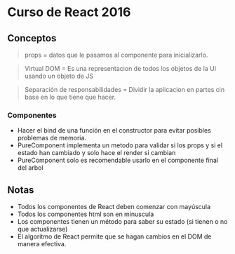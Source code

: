 # Curso de React 2016

## Conceptos
> props = datos que le pasamos al componente para inicializarlo.

> Virtual DOM = Es una representacion de todos los objetos de la UI usando un objeto de JS

> Separación de responsabilidades = Dividir la aplicacion en partes cin base en lo que tiene que hacer.

### Componentes
* Hacer el bind de una función en el constructor para evitar posibles problemas de memoria.
* PureComponent implementa un metodo para validar si los props y si el estado han cambiado y solo hace el render si cambian 
* PureComponent solo es recomendable usarlo en el componente final del arbol



## Notas
* Todos los componentes de React deben comenzar con mayúscula
* Todos los componentes html son en minuscula
* Los componentes tienen un método para saber su estado (si tienen o no que actualizarse)
* El algoritmo de React permite que se hagan cambios en el DOM de manera efectiva.
